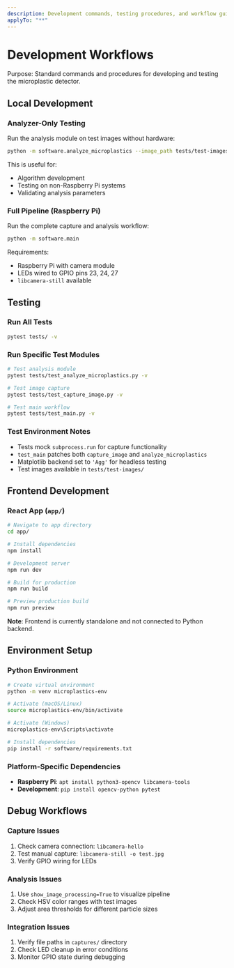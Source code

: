 ```yaml
---
description: Development commands, testing procedures, and workflow guidance
applyTo: "**"
---
```


# Development Workflows

Purpose: Standard commands and procedures for developing and testing the microplastic detector.

## Local Development

### Analyzer-Only Testing
Run the analysis module on test images without hardware:

```bash
python -m software.analyze_microplastics --image_path tests/test-images/test_image_1.jpg
```

This is useful for:
- Algorithm development
- Testing on non-Raspberry Pi systems
- Validating analysis parameters

### Full Pipeline (Raspberry Pi)
Run the complete capture and analysis workflow:

```bash
python -m software.main
```

Requirements:
- Raspberry Pi with camera module
- LEDs wired to GPIO pins 23, 24, 27
- `libcamera-still` available

## Testing

### Run All Tests
```bash
pytest tests/ -v
```

### Run Specific Test Modules
```bash
# Test analysis module
pytest tests/test_analyze_microplastics.py -v

# Test image capture
pytest tests/test_capture_image.py -v

# Test main workflow
pytest tests/test_main.py -v
```

### Test Environment Notes
- Tests mock `subprocess.run` for capture functionality
- `test_main` patches both `capture_image` and `analyze_microplastics`
- Matplotlib backend set to `'Agg'` for headless testing
- Test images available in `tests/test-images/`

## Frontend Development

### React App (`app/`)
```bash
# Navigate to app directory
cd app/

# Install dependencies
npm install

# Development server
npm run dev

# Build for production
npm run build

# Preview production build
npm run preview
```

**Note**: Frontend is currently standalone and not connected to Python backend.

## Environment Setup

### Python Environment
```bash
# Create virtual environment
python -m venv microplastics-env

# Activate (macOS/Linux)
source microplastics-env/bin/activate

# Activate (Windows)
microplastics-env\Scripts\activate

# Install dependencies
pip install -r software/requirements.txt
```

### Platform-Specific Dependencies
- **Raspberry Pi**: `apt install python3-opencv libcamera-tools`
- **Development**: `pip install opencv-python pytest`

## Debug Workflows

### Capture Issues
1. Check camera connection: `libcamera-hello`
2. Test manual capture: `libcamera-still -o test.jpg`
3. Verify GPIO wiring for LEDs

### Analysis Issues
1. Use `show_image_processing=True` to visualize pipeline
2. Check HSV color ranges with test images
3. Adjust area thresholds for different particle sizes

### Integration Issues
1. Verify file paths in `captures/` directory
2. Check LED cleanup in error conditions
3. Monitor GPIO state during debugging
